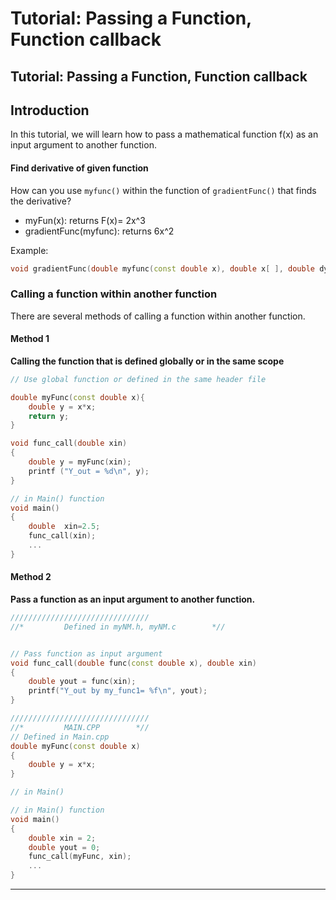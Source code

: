 # Tutorial: Passing a Function, Function callback

## Tutorial: Passing a Function, Function callback

## Introduction

In this tutorial, we will learn how to pass a mathematical function f(x) as an input argument to another function.

#### Find derivative of given function

How can you use `myfunc()` within the function of `gradientFunc()` that finds the derivative?

* myFun(x): returns F(x)= 2x^3
* gradientFunc(myfunc): returns 6x^2

Example:

```cpp
void gradientFunc(double myfunc(const double x), double x[ ], double dydx[ ], int m);
```

### Calling a function within another function

There are several methods of calling a function within another function.

#### Method 1

**Calling the function that is defined globally or in the same scope**

```cpp
// Use global function or defined in the same header file

double myFunc(const double x){
	double y = x*x;
	return y;
}

void func_call(double xin)
{
	double y = myFunc(xin);
	printf ("Y_out = %d\n", y);
}

// in Main() function
void main()
{
	double  xin=2.5;
	func_call(xin);
    ...
}
```

#### Method 2

**Pass a function as an input argument to another function.**

```cpp
///////////////////////////////
//*         Defined in myNM.h, myNM.c        *//


// Pass function as input argument
void func_call(double func(const double x), double xin)
{
	double yout = func(xin);
	printf("Y_out by my_func1= %f\n", yout);
}

///////////////////////////////
//*         MAIN.CPP        *//
// Defined in Main.cpp
double myFunc(const double x)
{
	double y = x*x;
}

// in Main()

// in Main() function
void main()
{
	double xin = 2;
	double yout = 0;
	func_call(myFunc, xin);
    ...
}
```

***

####

